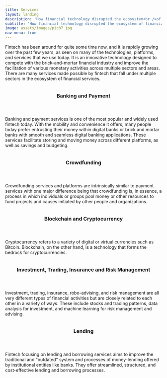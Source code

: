 ```yaml
---
title: Services
layout: landing
description: 'How financial technology disrupted the ecosystem<br />of financial services'
subtitle: 'How financial technology disrupted the ecosystem of financial services'
image: assets/images/pic07.jpg
nav-menu: true
---
```


<!-- Main -->
<div id="main">

<!-- One -->
<section id="one">
	<div class="inner">
		<p>Fintech has been around for quite some time now, and it is rapidly growing over the past few years, as seen on many of the technologies, platforms, and services that we use today. It is an innovative technology designed to compete with the brick-and-mortar financial industry and improve the facilitation of various monetary activities across multiple sectors and areas. There are many services made possible by fintech that fall under multiple sectors in the ecosystem of financial services.</p>
	</div>
</section>

<!-- Two -->
<section id="two" class="spotlights">
	<section>
		<a href="generic.html" class="image">
			<img src="{% link assets/images/pic08.jpg %}" alt="" data-position="center center" />
		</a>
		<div class="content">
			<div class="inner">
				<header class="major">
					<h3>Banking and Payment</h3>
				</header>
				<p>Banking and payment services is one of the most popular and widely used fintech today. With the mobility and convenience it offers, many people today prefer entrusting their money within digital banks or brick and mortar banks with smooth and seamless digital banking applications. These services facilitate storing and moving money across different platforms, as well as savings and budgeting.</p>
			</div>
		</div>
	</section>
	<section>
		<a href="generic.html" class="image">
			<img src="{% link assets/images/pic09.jpg %}" alt="" data-position="top center" />
		</a>
		<div class="content">
			<div class="inner">
				<header class="major">
					<h3>Crowdfunding</h3>
				</header>
				<p>Crowdfunding services and platforms are intrinsically similar to payment services with one major difference being that crowdfunding is, in essence, a process in which individuals or groups pool money or other resources to fund projects and causes initiated by other people and organizations.</p>
			</div>
		</div>
	</section>
	<section>
		<a href="generic.html" class="image">
			<img src="{% link assets/images/pic10.jpg %}" alt="" data-position="25% 25%" />
		</a>
		<div class="content">
			<div class="inner">
				<header class="major">
					<h3>Blockchain and Cryptocurrency</h3>
				</header>
				<p>Cryptocurrency refers to a variety of digital or virtual currencies such as Bitcoin. Blockchain, on the other hand, is a technology that forms the bedrock for cryptocurrencies.</p>
			</div>
		</div>
	</section>
	<section>
		<a href="generic.html" class="image">
			<img src="{% link assets/images/pic12.jpg %}" alt="" data-position="center center" />
		</a>
		<div class="content">
			<div class="inner">
				<header class="major">
					<h3>Investment, Trading, Insurance and Risk Management</h3>
				</header>
				<p>Investment, trading, insurance, robo-advising, and risk management are all very different types of financial activities but are closely related to each other in a variety of ways. These include stocks and trading patterns, data analysis for investment, and machine learning for risk management and advising.</p>
			</div>
		</div>
	</section>
	<section>
		<a href="generic.html" class="image">
			<img src="{% link assets/images/pic13.jpg %}" alt="" data-position="center center" />
		</a>
		<div class="content">
			<div class="inner">
				<header class="major">
					<h3>Lending</h3>
				</header>
				<p>Fintech focusing on lending and borrowing services aims to improve the traditional and "outdated" system and processes of money-lending offered by institutional entities like banks. They offer streamlined, structured, and cost-effective lending and borrowing processes.</p>
			</div>
		</div>
	</section>
